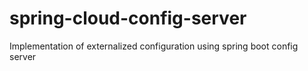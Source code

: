 # spring-cloud-config-server
Implementation of externalized configuration using spring boot config server
